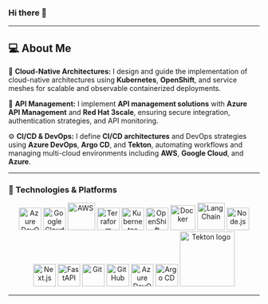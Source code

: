### Hi there  👋


---

## 💻 About Me

🚀 **Cloud-Native Architectures:** I design and guide the implementation of cloud-native architectures using **Kubernetes**, **OpenShift**, and service meshes for scalable and observable containerized deployments.  

🔗 **API Management:** I implement **API management solutions** with **Azure API Management** and **Red Hat 3scale**, ensuring secure integration, authentication strategies, and API monitoring.  

⚙️ **CI/CD & DevOps:** I define **CI/CD architectures** and DevOps strategies using **Azure DevOps**, **Argo CD**, and **Tekton**, automating workflows and managing multi-cloud environments including **AWS**, **Google Cloud**, and **Azure**.

---

### 🧰 Technologies & Platforms
<p align="center">
  <!-- Azure DevOps -->
  <img src="https://cdn.jsdelivr.net/gh/devicons/devicon/icons/azure/azure-original.svg" alt="Azure DevOps" width="45" height="45"/>
  <!-- Google Cloud -->
  <img src="https://cdn.jsdelivr.net/gh/devicons/devicon/icons/googlecloud/googlecloud-original.svg" alt="Google Cloud" width="45" height="45"/>
 <!-- AWS -->
  <img src="https://skillicons.dev/icons?i=aws" alt="AWS" width="55" height="55"/>
  <!-- Terraform -->
  <img src="https://cdn.jsdelivr.net/gh/devicons/devicon/icons/terraform/terraform-original.svg" alt="Terraform" width="45" height="45"/>
  <!-- Kubernetes -->
  <img src="https://cdn.jsdelivr.net/gh/devicons/devicon/icons/kubernetes/kubernetes-plain.svg" alt="Kubernetes" width="45" height="45"/>
  <!-- OpenShift -->
  <img src="https://www.vectorlogo.zone/logos/openshift/openshift-icon.svg" alt="OpenShift" width="45" height="45"/>
  <!-- Docker -->
  <img src="https://cdn.jsdelivr.net/gh/devicons/devicon/icons/docker/docker-original.svg" alt="Docker" width="50" height="50"/>
  <!-- LangChain -->
  <img src="https://cdn.simpleicons.org/langchain/43A047" alt="LangChain" width="55" height="55"/>
  <!-- Node.js -->
  <img src="https://www.svgrepo.com/show/354119/nodejs-icon.svg" alt="Node.js" width="45" height="45"/>
  <!-- Next.js -->
  <img src="https://cdn.jsdelivr.net/gh/devicons/devicon/icons/nextjs/nextjs-original.svg" alt="Next.js" width="45" height="45"/>
  <!-- FastAPI -->
  <img src="https://cdn.jsdelivr.net/gh/devicons/devicon/icons/fastapi/fastapi-original.svg" alt="FastAPI" width="45" height="45"/>
  <!-- Git -->
  <img src="https://cdn.jsdelivr.net/gh/devicons/devicon/icons/git/git-original.svg" alt="Git" width="45" height="45"/>
  <!-- GitHub -->
  <img src="https://cdn.jsdelivr.net/gh/devicons/devicon/icons/github/github-original.svg" alt="GitHub" width="45" height="45"/>
  <!-- Azure DevOps -->
  <img src="https://cdn.jsdelivr.net/gh/devicons/devicon/icons/azuredevops/azuredevops-original.svg" alt="Azure DevOps" width="45" height="45"/>
  <!-- Argo CD -->
  <img src="https://cdn.jsdelivr.net/gh/devicons/devicon/icons/argocd/argocd-original.svg" alt="Argo CD" width="45" height="45"/>
  <!-- Tekton -->
  <img src="https://raw.githubusercontent.com/cdfoundation/artwork/main/tekton/horizontal/color/tekton-horizontal-color.svg" alt="Tekton logo" width="110"/>
</p>

---
